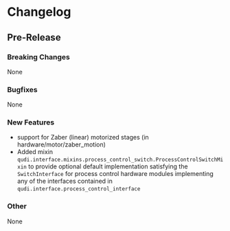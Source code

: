 # Changelog

## Pre-Release

### Breaking Changes
None
### Bugfixes
None

### New Features
- support for Zaber (linear) motorized stages (in hardware/motor/zaber_motion)
- Added mixin `qudi.interface.mixins.process_control_switch.ProcessControlSwitchMixin` to provide 
optional default implementation satisfying the `SwitchInterface` for process control hardware 
modules implementing any of the interfaces contained in `qudi.interface.process_control_interface`

### Other
None